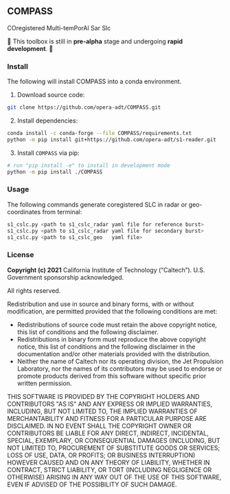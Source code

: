 ## COMPASS

COregistered Multi-temPorAl Sar Slc

🚨 This toolbox is still in **pre-alpha** stage and undergoing **rapid development**. 🚨

### Install

The following will install COMPASS into a conda environment.

1. Download source code:

```bash
git clone https://github.com/opera-adt/COMPASS.git
```

2. Install dependencies:

```bash
conda install -c conda-forge --file COMPASS/requirements.txt
python -m pip install git+https://github.com/opera-adt/s1-reader.git
```

3. Install `COMPASS` via pip:

```bash
# run "pip install -e" to install in development mode
python -m pip install ./COMPASS
```

### Usage

The following commands generate coregistered SLC in radar or geo-coordinates from terminal:

```bash
s1_cslc.py <path to s1_cslc_radar yaml file for reference burst>
s1_cslc.py <path to s1_cslc_radar yaml file for secondary burst>
s1_cslc.py <path to s1_cslc_geo   yaml file>
```

### License
**Copyright (c) 2021** California Institute of Technology (“Caltech”). U.S. Government
sponsorship acknowledged.

All rights reserved.

Redistribution and use in source and binary forms, with or without modification, are permitted provided
that the following conditions are met:
* Redistributions of source code must retain the above copyright notice, this list of conditions and
the following disclaimer.
* Redistributions in binary form must reproduce the above copyright notice, this list of conditions
and the following disclaimer in the documentation and/or other materials provided with the
distribution.
* Neither the name of Caltech nor its operating division, the Jet Propulsion Laboratory, nor the
names of its contributors may be used to endorse or promote products derived from this software
without specific prior written permission.

THIS SOFTWARE IS PROVIDED BY THE COPYRIGHT HOLDERS AND CONTRIBUTORS "AS
IS" AND ANY EXPRESS OR IMPLIED WARRANTIES, INCLUDING, BUT NOT LIMITED TO,
THE IMPLIED WARRANTIES OF MERCHANTABILITY AND FITNESS FOR A PARTICULAR
PURPOSE ARE DISCLAIMED. IN NO EVENT SHALL THE COPYRIGHT OWNER OR
CONTRIBUTORS BE LIABLE FOR ANY DIRECT, INDIRECT, INCIDENTAL, SPECIAL,
EXEMPLARY, OR CONSEQUENTIAL DAMAGES (INCLUDING, BUT NOT LIMITED TO,
PROCUREMENT OF SUBSTITUTE GOODS OR SERVICES; LOSS OF USE, DATA, OR PROFITS;
OR BUSINESS INTERRUPTION) HOWEVER CAUSED AND ON ANY THEORY OF LIABILITY,
WHETHER IN CONTRACT, STRICT LIABILITY, OR TORT (INCLUDING NEGLIGENCE OR
OTHERWISE) ARISING IN ANY WAY OUT OF THE USE OF THIS SOFTWARE, EVEN IF
ADVISED OF THE POSSIBILITY OF SUCH DAMAGE.
